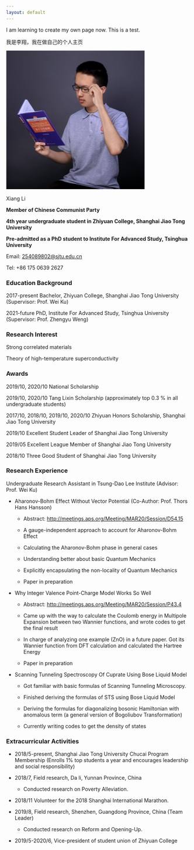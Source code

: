 ```yaml
---
layout: default
---
```


I am learning to create my own page now.
This is a test.

我是李翔，我在做自己的个人主页

![Octocat](lixiang.png)

Xiang Li

**Member of Chinese Communist Party**

**4th year undergraduate student in Zhiyuan College, Shanghai Jiao Tong University**

**Pre-admitted as a PhD student to Institute For Advanced Study, Tsinghua University**

Email: 254089802@sjtu.edu.cn

Tel: +86 175 0639 2627

### Education Background

2017-present Bachelor, Zhiyuan College, Shanghai Jiao Tong University (Supervisor: Prof. Wei Ku)

2021-future PhD, Institute For Advanced Study, Tsinghua University (Supervisor: Prof. Zhengyu Weng)

### Research Interest

Strong correlated materials

Theory of high-temperature superconductivity

### Awards

2019/10, 2020/10 National Scholarship 

2019/10, 2020/10 Tang Lixin Scholarship (approximately top 0.3 \% in all undergraduate students)

2017/10, 2018/10, 2019/10, 2020/10 Zhiyuan Honors Scholarship, Shanghai Jiao Tong University

2019/10 Excellent Student Leader of Shanghai Jiao Tong University

2019/05 Excellent League Member of Shanghai Jiao Tong University

2018/10 Three Good Student of Shanghai Jiao Tong University

### Research Experience

Undergraduate Research Assistant in Tsung-Dao Lee Institute (Advisor: Prof. Wei Ku)

- Aharonov-Bohm Effect Without Vector Potential (Co-Author: Prof. Thors Hans Hansson)

  - Abstract: http://meetings.aps.org/Meeting/MAR20/Session/D54.15 
  
  - A gauge-independent approach to account for Aharonov-Bohm Effect
  
  - Calculating the Aharonov-Bohm phase in general cases
  
  - Understanding better about basic Quantum Mechanics
  
  - Explicitly encapsulating the non-locality of Quantum Mechanics
  
  - Paper in preparation

- Why Integer Valence Point-Charge Model Works So Well

  - Abstract: http://meetings.aps.org/Meeting/MAR20/Session/P43.4 
  
  - Came up with the way to calculate the Coulomb energy in Multipole Expansion between two Wannier functions, and wrote codes to get the final result
  
  - In charge of analyzing one example (ZnO) in a future paper. Got its Wannier function from DFT calculation and calculated the Hartree Energy
  
  - Paper in preparation

- Scanning Tunneling Spectroscopy Of Cuprate Using Bose Liquid Model

  - Got familiar with basic formulas of Scanning Tunneling Microscopy. 
  
  - Finished deriving the formulas of STS using Bose Liquid Model
  
  - Deriving the formulas for diagonalizing bosonic Hamiltonian with anomalous term (a general version of Bogoliubov Transformation) 
  
  - Currently writing codes to get the density of states
  
### Extracurricular Activities

- 2018/5-present, Shanghai Jiao Tong University Chucai Program Membership (Enrolls 1\% top students a year and encourages leadership and social responsibility)
	
- 2018/7, Field research, Da li, Yunnan Province, China   
                                                                       
  - Conducted research on Poverty Alleviation.
  
- 2018/11 Volunteer for the 2018 Shanghai International Marathon.
  
- 2019/8, Field research, Shenzhen, Guangdong Province, China  (Team Leader)         
                   
  - Conducted research on Reform and Opening-Up.
  
- 2019/5-2020/6, Vice-president of student union of Zhiyuan College



<!--
Text can be **bold**, _italic_, or ~~strikethrough~~.

[Link to another page](./another-page.html).

There should be whitespace between paragraphs.

There should be whitespace between paragraphs. We recommend including a README, or a file with information about your project.

# Header 1

This is a normal paragraph following a header. GitHub is a code hosting platform for version control and collaboration. It lets you and others work together on projects from anywhere.

## Header 2

> This is a blockquote following a header.
>
> When something is important enough, you do it even if the odds are not in your favor.

### Header 3

```js
// Javascript code with syntax highlighting.
var fun = function lang(l) {
  dateformat.i18n = require('./lang/' + l)
  return true;
}
```

```ruby
# Ruby code with syntax highlighting
GitHubPages::Dependencies.gems.each do |gem, version|
  s.add_dependency(gem, "= #{version}")
end
```

#### Header 4

*   This is an unordered list following a header.
*   This is an unordered list following a header.
*   This is an unordered list following a header.

##### Header 5

1.  This is an ordered list following a header.
2.  This is an ordered list following a header.
3.  This is an ordered list following a header.

###### Header 6

| head1        | head two          | three |
|:-------------|:------------------|:------|
| ok           | good swedish fish | nice  |
| out of stock | good and plenty   | nice  |
| ok           | good `oreos`      | hmm   |
| ok           | good `zoute` drop | yumm  |

### There's a horizontal rule below this.

* * *

### Here is an unordered list:

*   Item foo
*   Item bar
*   Item baz
*   Item zip

### And an ordered list:

1.  Item one
1.  Item two
1.  Item three
1.  Item four

### And a nested list:

- level 1 item
  - level 2 item
  - level 2 item
    - level 3 item
    - level 3 item
- level 1 item
  - level 2 item
  - level 2 item
  - level 2 item
- level 1 item
  - level 2 item
  - level 2 item
- level 1 item

### Small image

![Octocat](https://github.githubassets.com/images/icons/emoji/octocat.png)

### Large image

![Branching](https://guides.github.com/activities/hello-world/branching.png)


### Definition lists can be used with HTML syntax.

<dl>
<dt>Name</dt>
<dd>Godzilla</dd>
<dt>Born</dt>
<dd>1952</dd>
<dt>Birthplace</dt>
<dd>Japan</dd>
<dt>Color</dt>
<dd>Green</dd>
</dl>

```
Long, single-line code blocks should not wrap. They should horizontally scroll if they are too long. This line should be long enough to demonstrate this.
```

```
The final element.
```
-->
